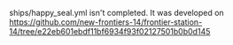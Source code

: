 ships/happy_seal.yml isn't completed. It was developed on https://github.com/new-frontiers-14/frontier-station-14/tree/e22eb601ebdf11bf6934f93f02127501b0b0d145
